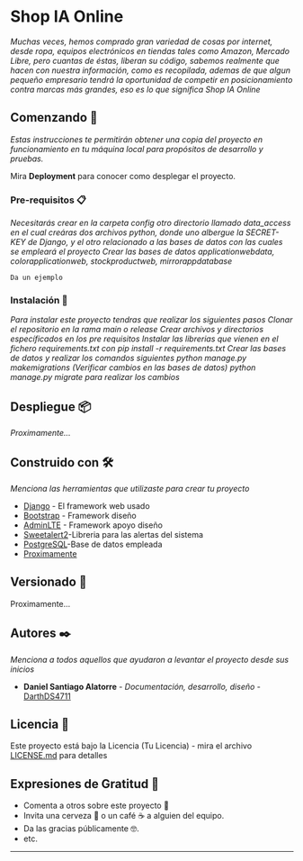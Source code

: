 # Shop IA Online

_Muchas veces, hemos comprado gran variedad de cosas por internet, desde ropa, equipos electrónicos en tiendas tales como Amazon, Mercado Libre,
pero cuantas de éstas, liberan su código, sabemos realmente que hacen con nuestra información, como es recopilada, ademas de que algun pequeño empresario
tendrá la oportunidad de competir en posicionamiento contra marcas más grandes, eso es lo que significa Shop IA Online_

## Comenzando 🚀

_Estas instrucciones te permitirán obtener una copia del proyecto en funcionamiento en tu máquina local para propósitos de desarrollo y pruebas._

Mira **Deployment** para conocer como desplegar el proyecto.


### Pre-requisitos 📋

_Necesitarás crear en la carpeta config otro directorio llamado data_access en el cual creáras dos archivos python, donde uno albergue la SECRET-KEY de 
Django, y el otro relacionado a las bases de datos con las cuales se empleará el proyecto_
_Crear las bases de datos applicationwebdata, colorapplicationweb, stockproductweb, mirrorappdatabase_

```
Da un ejemplo
```

### Instalación 🔧

_Para instalar este proyecto tendras que realizar los siguientes pasos_
_Clonar el repositorio en la rama main o release_
_Crear archivos y directorios específicados en los pre requisitos_
_Instalar las librerias que vienen en el fichero requirements.txt con pip install -r requirements.txt_
_Crear las bases de datos y realizar los comandos siguientes_
_python manage.py makemigrations (Verificar cambios en las bases de datos)_
_python manage.py migrate para realizar los cambios_


## Despliegue 📦

_Proximamente..._

## Construido con 🛠️

_Menciona las herramientas que utilizaste para crear tu proyecto_

* [Django](http://www.dropwizard.io/1.0.2/docs/) - El framework web usado
* [Bootstrap](https://maven.apache.org/) - Framework diseño
* [AdminLTE](https://rometools.github.io/rome/) - Framework apoyo diseño
* [Sweetalert2]()-Libreria para las alertas del sistema
* [PostgreSQL]()-Base de datos empleada
* [Proximamente]()


## Versionado 📌

Proximamente...

## Autores ✒️

_Menciona a todos aquellos que ayudaron a levantar el proyecto desde sus inicios_

* **Daniel Santiago Alatorre** - *Documentación, desarrollo, diseño* - [DarthDS4711](https://github.com/DarthDS4711)


## Licencia 📄

Este proyecto está bajo la Licencia (Tu Licencia) - mira el archivo [LICENSE.md](LICENCE.md) para detalles

## Expresiones de Gratitud 🎁

* Comenta a otros sobre este proyecto 📢
* Invita una cerveza 🍺 o un café ☕ a alguien del equipo. 
* Da las gracias públicamente 🤓.
* etc.


---

